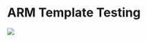 # ARM Template Testing
<a href="https://portal.azure.com/#create/Microsoft.Template/uri/https%3A%2F%2Fraw.githubusercontent.com%2Fjagratimodi%2FASC%2Fasc-portal-deploy%2Fdeploy%2Fazuredeploy.parameters.json" target="_blank">
    <img src="http://azuredeploy.net/deploybutton.png"/>
</a>
